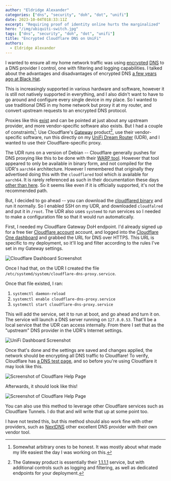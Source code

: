 ```yaml
---
author: "Eldridge Alexander"
categories: ["dns", "security", "doh", "dot", "unifi"]
date: 2023-10-04T018:33:11Z
excerpt: "Requiring proof of identity online hurts the marginalized"
hero: "/img/ubiquiti-switch.jpg"
tags: ["dns", "security", "doh", "dot", "unifi"]
title: "Encrypted Cloudflare DNS on UniFi"
authors:
  - Eldridge Alexander
---
```


I wanted to ensure all my home network traffic was using [encrypted](https://en.wikipedia.org/wiki/DNS_over_HTTPS) [DNS](https://en.wikipedia.org/wiki/DNS_over_TLS) to a DNS provider I control, one with filtering and logging capabilities. I talked about the advantages and disadvantages of encrypted DNS [a few years ago at Black Hat](https://www.youtube.com/watch?v=XCnE2o2pfxs).

This is increasingly supported in various hardware and software, however it is still not natively supported in everything, and I also didn't want to have to go around and configure every single device in my place. So I wanted to use traditional DNS in my home network but proxy it at my router, and convert upstream requests to an encrypted DNS protocol.

Proxies like this [exist](https://github.com/eldridgea/dnsonward) and can be pointed at just about any upstream provider, and more vendor-specific software also exists. But I had a couple of constraints[^1]: Use Cloudflare's [Gateway](https://www.cloudflare.com/zero-trust/products/gateway/) product[^2], use their vendor-specific software, run this directly on my [UniFi Dream Router](https://store.ui.com/us/en/products/udr) (UDR), and I wanted to use their Cloudflare-specific proxy.

The UDR runs on a version of Debian -- Cloudflare generally pushes for DNS proxying like this to be done with their [WARP tool](https://blog.cloudflare.com/announcing-warp-for-linux-and-proxy-mode/). However that tool appeared to only be available in binary form, and not compiled for the UDR's `aarch64` architecture. However I remembered that originally they advertised doing this with the `cloudflared` tool which _is_ available for `aarch64`. It is rarely referenced as such in their documentation these days [other than here](https://developers.cloudflare.com/1.1.1.1/encryption/dns-over-https/dns-over-https-client/). So it seems like even if it is officially supported, it's not the recommended path.

[^1]: Somewhat arbitrary ones to be honest. It was mostly about what made my life easiest the day I was working on this.

[^2]: The Gateway product is essentially their [1.1.1.1](https://1.1.1.1/) service, but with additional controls such as logging and filtering, as well as dedicated endpoints for your deployment.

But, I decided to go ahead -- you can download the [cloudflared binary](https://developers.cloudflare.com/cloudflare-one/connections/connect-networks/downloads/) and run it normally. So I enabled SSH on my UDR, and downloaded `cloudfalred` and put it in `/root`. The UDR also uses `systemd` to run services so I needed to make a configuration file so that it would run automatically.  

First, I needed my Cloudflare Gateway DoH endpoint. I'd already signed up for a free tier [Cloudflare account](https://www.cloudflare.com/plans/zero-trust-services/) account, and logged into the [Cloudflare One dashboard](https://one.dash.cloudflare.com/) and grabbed the URL for DNS over HTTPS. This URL is specific to my deployment, so it'll log and filter according to the rules I've set in my Gateway settings.

![Cloudflare Dashboard Screenshot](/img/cloudflare-gateway-screenshot.png)

Once I had that, on the UDR I created the file `/etc/systemd/system/cloudflare-dns-proxy.service`.

<script src="https://gist.github.com/eldridgea/972a894453536a0c0e219b9e3fdcbd96.js"></script>

Once that file existed, I ran:

1. `systemctl daemon-reload`
1. `systemctl enable cloudflare-dns-proxy.service`
1. `systemctl start cloudflare-dns-proxy.service`

This will add the service, set it to run at boot, and go ahead and turn it on. The service will launch a DNS server running on `127.0.0.53`. That'll be a local service that the UDR can access internally. From there I set that as the "upstream" DNS provider in the UDR's Internet settings.

![UniFi Dashboard Screenshot](/img/udr-cf-dns-screenshot.png)

Once that's done and the settings are saved and changes applied, the network should be encrypting all DNS traffic to Cloudflare! To verify, Cloudflare has [a DNS test page](https://1.1.1.1/help), and so before you're using Cloudflare it may look like this.

![Screenshot of Cloudflare Help Page](/img/1111-not-encrypted.png)

Afterwards, it should look like this! 

![Screenshot of Cloudflare Help Page](/img/1111-encrypted.png)

You can also use this method to leverage other Cloudflare services such as Cloudflare Tunnels. I do that and will write that up at some point too.

I have not tested this, but this method should also work fine with other providers, such as [NextDNS](https://nextdns.io/) other excellent DNS provider with their own vendor tool.
